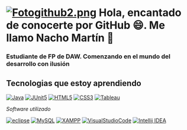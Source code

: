 # [![Fotogithub2.png](https://i.postimg.cc/zGp5HfWx/Fotogithub2.png)](https://postimg.cc/ZW9X14wN) Hola, encantado de conocerte por GitHub 😄. Me llamo Nacho Martín 👋
### Estudiante de FP de DAW. Comenzando en el mundo del desarrollo con ilusión 



## Tecnologias que estoy aprendiendo
[![Java](https://img.shields.io/badge/Java-000000?style=for-the-badge&logo=java&logoColor=white&labelColor=101010)]()
[![JUnit5](https://img.shields.io/badge/Java-000000?style=for-the-badge&logo=junit5&logoColor=white&labelColor=101010)]()
[![HTML5](https://img.shields.io/badge/HTML5-000000?style=for-the-badge&logo=HTML5&logoColor=white&labelColor=101010)]()
[![CSS3](https://img.shields.io/badge/CSS3-000000?style=for-the-badge&logo=CSS3&logoColor=white&labelColor=101010)]()
[![Tableau](https://img.shields.io/badge/Tableau-E97627?style=for-the-badge&logo=Tableau&logoColor=white)]()

*Software utilizado*

[![eclipse](https://img.shields.io/badge/eclipse-FAF607?style=for-the-badge&logo=eclipse&logoColor=white&labelColor=101010)]()
[![MySQL](https://img.shields.io/badge/MySQL-FAF607?style=for-the-badge&logo=mysql&logoColor=white&labelColor=101010)]()
[![XAMPP](https://img.shields.io/badge/XAMPP-FAF607?style=for-the-badge&logo=XAMPP&logoColor=white&labelColor=101010)]()
[![VisualStudioCode](https://img.shields.io/badge/VisualStudioCode-FAF607?style=for-the-badge&logo=VisualStudioCode&logoColor=white&labelColor=101010)]()
[![Intellij IDEA](https://img.shields.io/badge/IntellijIDEA-FAF607?style=for-the-badge&logo=IntellijIDEA&logoColor=white&labelColor=101010)]()
